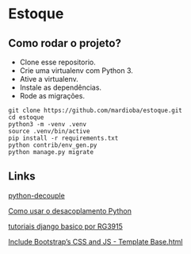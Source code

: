 # Estoque

## Como rodar o projeto?

* Clone esse repositorio.
* Crie uma virtualenv com Python 3.
* Ative a virtualenv.
* Instale as dependências.
* Rode as migrações.

```
git clone https://github.com/mardioba/estoque.git
cd estoque
python3 -m -venv .venv
source .venv/bin/active
pip install -r requirements.txt
python contrib/env_gen.py
python manage.py migrate
```

## Links

[python-decouple](https://github.com/HBNetwork/python-decouple)

[Como usar o desacoplamento Python](https://simpleisbetterthancomplex.com/2015/11/26/package-of-the-week-python-decouple.html)

[tutoriais django basico por RG3915](https://github.com/rg3915/tutoriais)

[Include Bootstrap’s CSS and JS - Template Base.html](https://getbootstrap.com/docs/5.3/getting-started/introduction/)